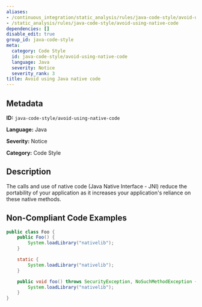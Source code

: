 ```yaml
---
aliases:
- /continuous_integration/static_analysis/rules/java-code-style/avoid-using-native-code
- /static_analysis/rules/java-code-style/avoid-using-native-code
dependencies: []
disable_edit: true
group_id: java-code-style
meta:
  category: Code Style
  id: java-code-style/avoid-using-native-code
  language: Java
  severity: Notice
  severity_rank: 3
title: Avoid using Java native code
---
```

<!--  SOURCED FROM https://github.com/DataDog/datadog-static-analyzer-rule-docs -->


## Metadata
**ID:** `java-code-style/avoid-using-native-code`

**Language:** Java

**Severity:** Notice

**Category:** Code Style

## Description
The calls and use of native code (Java Native Interface - JNI) reduce the portability of your application as it increases your application's reliance on these native methods.

## Non-Compliant Code Examples
```java
public class Foo {
    public Foo() {
        System.loadLibrary("nativelib");
    }

    static {
        System.loadLibrary("nativelib");
    }

    public void foo() throws SecurityException, NoSuchMethodException {
        System.loadLibrary("nativelib");
    }
}
```
